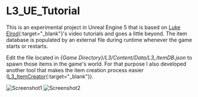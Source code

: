 # L3_UE_Tutorial

This is an experimental project in Unreal Engine 5 that is based on [Luke Elrod](https://www.youtube.com/@LukeElrod){:target="_blank"}'s video tutorials and goes a little beyond. The item database is populated by an external file during runtime whenever the game starts or restarts.

Edit the file located in _{Game Directory}/L3/Content/Data/L3_ItemDB.json_ to spawn those items in the game's world. For that purpose I also developed another tool that makes the item creation process easier ([L3_ItemCreator](https://github.com/Raynesz/L3_ItemCreator){:target="_blank"}).

![Screenshot1](Screenshots/Screenshot1.png)
![Screenshot2](Screenshots/Screenshot2.png)
